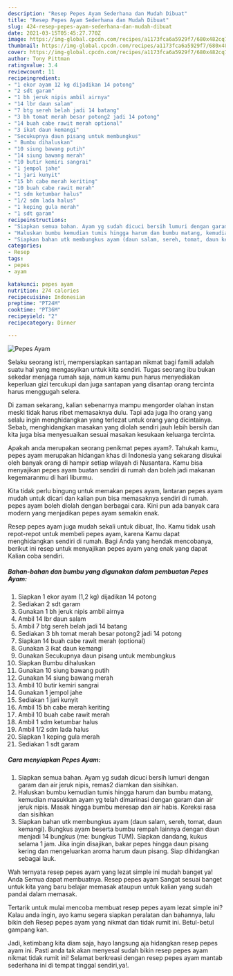 ```yaml
---
description: "Resep Pepes Ayam Sederhana dan Mudah Dibuat"
title: "Resep Pepes Ayam Sederhana dan Mudah Dibuat"
slug: 424-resep-pepes-ayam-sederhana-dan-mudah-dibuat
date: 2021-03-15T05:45:27.770Z
image: https://img-global.cpcdn.com/recipes/a1173fca6a5929f7/680x482cq70/pepes-ayam-foto-resep-utama.jpg
thumbnail: https://img-global.cpcdn.com/recipes/a1173fca6a5929f7/680x482cq70/pepes-ayam-foto-resep-utama.jpg
cover: https://img-global.cpcdn.com/recipes/a1173fca6a5929f7/680x482cq70/pepes-ayam-foto-resep-utama.jpg
author: Tony Pittman
ratingvalue: 3.4
reviewcount: 11
recipeingredient:
- "1 ekor ayam 12 kg dijadikan 14 potong"
- "2 sdt garam"
- "1 bh jeruk nipis ambil airnya"
- "14 lbr daun salam"
- "7 btg sereh belah jadi 14 batang"
- "3 bh tomat merah besar potong2 jadi 14 potong"
- "14 buah cabe rawit merah optional"
- "3 ikat daun kemangi"
- "Secukupnya daun pisang untuk membungkus"
- " Bumbu dihaluskan"
- "10 siung bawang putih"
- "14 siung bawang merah"
- "10 butir kemiri sangrai"
- "1 jempol jahe"
- "1 jari kunyit"
- "15 bh cabe merah keriting"
- "10 buah cabe rawit merah"
- "1 sdm ketumbar halus"
- "1/2 sdm lada halus"
- "1 keping gula merah"
- "1 sdt garam"
recipeinstructions:
- "Siapkan semua bahan. Ayam yg sudah dicuci bersih lumuri dengan garam dan air jeruk nipis, remas2 diamkan dan sisihkan."
- "Haluskan bumbu kemudian tumis hingga harum dan bumbu matang, kemudian masukkan ayam yg telah dimarinasi dengan garam dan air jeruk nipis. Masak hingga bumbu meresap dan air habis. Koreksi rasa dan sisihkan"
- "Siapkan bahan utk membungkus ayam (daun salam, sereh, tomat, daun kemangi). Bungkus ayam beserta bumbu rempah lainnya dengan daun menjadi 14 bungkus (me: bungkus TUM). Siapkan dandang, kukus selama 1 jam. Jika ingin disajikan, bakar pepes hingga daun pisang kering dan mengeluarkan aroma harum daun pisang. Siap dihidangkan sebagai lauk."
categories:
- Resep
tags:
- pepes
- ayam

katakunci: pepes ayam 
nutrition: 274 calories
recipecuisine: Indonesian
preptime: "PT24M"
cooktime: "PT36M"
recipeyield: "2"
recipecategory: Dinner

---
```



![Pepes Ayam](https://img-global.cpcdn.com/recipes/a1173fca6a5929f7/680x482cq70/pepes-ayam-foto-resep-utama.jpg)

Selaku seorang istri, mempersiapkan santapan nikmat bagi famili adalah suatu hal yang mengasyikan untuk kita sendiri. Tugas seorang ibu bukan sekedar menjaga rumah saja, namun kamu pun harus menyediakan keperluan gizi tercukupi dan juga santapan yang disantap orang tercinta harus menggugah selera.

Di zaman  sekarang, kalian sebenarnya mampu mengorder olahan instan meski tidak harus ribet memasaknya dulu. Tapi ada juga lho orang yang selalu ingin menghidangkan yang terlezat untuk orang yang dicintainya. Sebab, menghidangkan masakan yang diolah sendiri jauh lebih bersih dan kita juga bisa menyesuaikan sesuai masakan kesukaan keluarga tercinta. 



Apakah anda merupakan seorang penikmat pepes ayam?. Tahukah kamu, pepes ayam merupakan hidangan khas di Indonesia yang sekarang disukai oleh banyak orang di hampir setiap wilayah di Nusantara. Kamu bisa menyajikan pepes ayam buatan sendiri di rumah dan boleh jadi makanan kegemaranmu di hari liburmu.

Kita tidak perlu bingung untuk memakan pepes ayam, lantaran pepes ayam mudah untuk dicari dan kalian pun bisa memasaknya sendiri di rumah. pepes ayam boleh diolah dengan berbagai cara. Kini pun ada banyak cara modern yang menjadikan pepes ayam semakin enak.

Resep pepes ayam juga mudah sekali untuk dibuat, lho. Kamu tidak usah repot-repot untuk membeli pepes ayam, karena Kamu dapat menghidangkan sendiri di rumah. Bagi Anda yang hendak mencobanya, berikut ini resep untuk menyajikan pepes ayam yang enak yang dapat Kalian coba sendiri.

<!--inarticleads1-->

##### Bahan-bahan dan bumbu yang digunakan dalam pembuatan Pepes Ayam:

1. Siapkan 1 ekor ayam (1,2 kg) dijadikan 14 potong
1. Sediakan 2 sdt garam
1. Gunakan 1 bh jeruk nipis ambil airnya
1. Ambil 14 lbr daun salam
1. Ambil 7 btg sereh belah jadi 14 batang
1. Sediakan 3 bh tomat merah besar potong2 jadi 14 potong
1. Siapkan 14 buah cabe rawit merah (optional)
1. Gunakan 3 ikat daun kemangi
1. Gunakan Secukupnya daun pisang untuk membungkus
1. Siapkan  Bumbu dihaluskan
1. Gunakan 10 siung bawang putih
1. Gunakan 14 siung bawang merah
1. Ambil 10 butir kemiri sangrai
1. Gunakan 1 jempol jahe
1. Sediakan 1 jari kunyit
1. Ambil 15 bh cabe merah keriting
1. Ambil 10 buah cabe rawit merah
1. Ambil 1 sdm ketumbar halus
1. Ambil 1/2 sdm lada halus
1. Siapkan 1 keping gula merah
1. Sediakan 1 sdt garam




<!--inarticleads2-->

##### Cara menyiapkan Pepes Ayam:

1. Siapkan semua bahan. Ayam yg sudah dicuci bersih lumuri dengan garam dan air jeruk nipis, remas2 diamkan dan sisihkan.
1. Haluskan bumbu kemudian tumis hingga harum dan bumbu matang, kemudian masukkan ayam yg telah dimarinasi dengan garam dan air jeruk nipis. Masak hingga bumbu meresap dan air habis. Koreksi rasa dan sisihkan
1. Siapkan bahan utk membungkus ayam (daun salam, sereh, tomat, daun kemangi). Bungkus ayam beserta bumbu rempah lainnya dengan daun menjadi 14 bungkus (me: bungkus TUM). Siapkan dandang, kukus selama 1 jam. Jika ingin disajikan, bakar pepes hingga daun pisang kering dan mengeluarkan aroma harum daun pisang. Siap dihidangkan sebagai lauk.




Wah ternyata resep pepes ayam yang lezat simple ini mudah banget ya! Anda Semua dapat membuatnya. Resep pepes ayam Sangat sesuai banget untuk kita yang baru belajar memasak ataupun untuk kalian yang sudah pandai dalam memasak.

Tertarik untuk mulai mencoba membuat resep pepes ayam lezat simple ini? Kalau anda ingin, ayo kamu segera siapkan peralatan dan bahannya, lalu bikin deh Resep pepes ayam yang nikmat dan tidak rumit ini. Betul-betul gampang kan. 

Jadi, ketimbang kita diam saja, hayo langsung aja hidangkan resep pepes ayam ini. Pasti anda tak akan menyesal sudah bikin resep pepes ayam nikmat tidak rumit ini! Selamat berkreasi dengan resep pepes ayam mantab sederhana ini di tempat tinggal sendiri,ya!.


